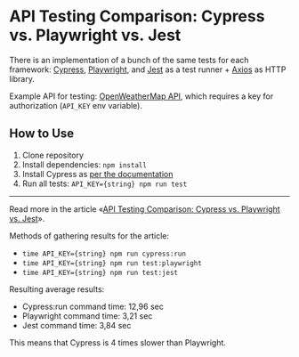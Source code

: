 # API Testing Comparison: Cypress vs. Playwright vs. Jest

There is an implementation of a bunch of the same tests for each framework: [Cypress](https://www.cypress.io/), [Playwright](https://playwright.dev/), and [Jest](https://jestjs.io/) as a test runner + [Axios](https://axios-http.com/) as HTTP library.

Example API for testing: [OpenWeatherMap API](https://openweathermap.org/api), which requires a key for authorization (`API_KEY` env variable).

## How to Use

1. Clone repository
2. Install dependencies: `npm install`
3. Install Cypress as [per the documentation](https://docs.cypress.io/guides/getting-started/installing-cypress#Installing)
4. Run all tests: `API_KEY={string} npm run test`

---

Read more in the article «[API Testing Comparison: Cypress vs. Playwright vs. Jest](https://adequatica.github.io/2023/07/02/api-testing-comparison-cypress-playwright-jest.html)».

Methods of gathering results for the article:

- `time API_KEY={string} npm run cypress:run`
- `time API_KEY={string} npm run test:playwright`
- `time API_KEY={string} npm run test:jest`

Resulting average results:

- Cypress:run command time: 12,96 sec
- Playwright command time: 3,21 sec
- Jest command time: 3,84 sec

This means that Сypress is 4 times slower than Playwright.
